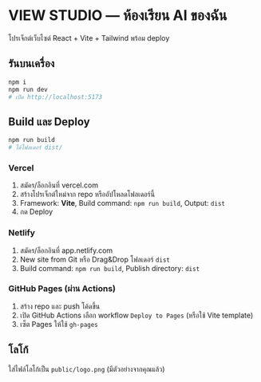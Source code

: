 # VIEW STUDIO — ห้องเรียน AI ของฉัน

โปรเจ็กต์เว็บไซต์ React + Vite + Tailwind พร้อม deploy

## รันบนเครื่อง
```bash
npm i
npm run dev
# เปิด http://localhost:5173
```

## Build และ Deploy
```bash
npm run build
# ได้โฟลเดอร์ dist/
```

### Vercel
1) สมัคร/ล็อกอินที่ vercel.com
2) สร้างโปรเจ็กต์ใหม่จาก repo หรืออัปโหลดโฟลเดอร์นี้
3) Framework: **Vite**, Build command: `npm run build`, Output: `dist`
4) กด Deploy

### Netlify
1) สมัคร/ล็อกอินที่ app.netlify.com
2) New site from Git หรือ Drag&Drop โฟลเดอร์ `dist`
3) Build command: `npm run build`, Publish directory: `dist`

### GitHub Pages (ผ่าน Actions)
1) สร้าง repo และ push โค้ดขึ้น
2) เปิด GitHub Actions เลือก workflow `Deploy to Pages` (หรือใช้ Vite template)
3) เซ็ต Pages ให้ใช้ `gh-pages`

## โลโก้
ใส่ไฟล์โลโก้เป็น `public/logo.png` (มีตัวอย่างจากคุณแล้ว)
